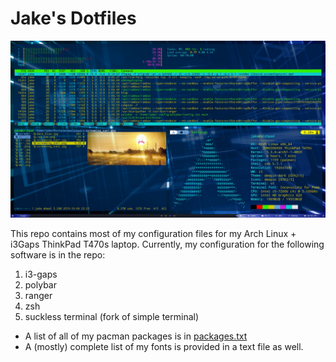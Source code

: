 # Jake's Dotfiles

![alt text](Pictures/screenshots/desktop.png "My desktop")

This repo contains most of my configuration files for my Arch Linux + i3Gaps ThinkPad T470s laptop.  Currently, my configuration for the following software is in the repo:

1) i3-gaps
2) polybar
3) ranger
4) zsh
5) suckless terminal (fork of simple terminal)

- A list of all of my pacman packages is in [packages.txt](packages.txt)
- A (mostly) complete list of my fonts is provided in a text file as well.
